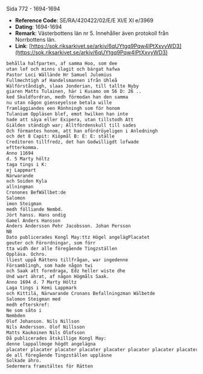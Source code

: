Sida 772 - 1694-1694

- **Reference Code**: SE/RA/420422/02/E/E XI/E XI e/3969
- **Dating**: 1694-1694
- **Remark**: Västerbottens län nr 5. Innehåller även protokoll från Norrbottens län.
- **Link**: [https://sok.riksarkivet.se/arkiv/6qUYtgq9Pqw4IPtXxvyWD3](https://sok.riksarkivet.se/arkiv/6qUYtgq9Pqw4IPtXxvyWD3)

```txt linenums="1"
behålla halfparten, af samma Hoo, som dee
utan lof och minns slagit och bärgat hafwa
Pastor Loci Wällände Hr Samuel Julemius
Fullmechtigh af Handelsmannen ifrån Uhleå
Wälförståndigh, slaas Jonderian, till tallte Nyby
giaren Matts Tulainen, här i Kusamo om 56 D: 26 ..
ked Skuldfordran, medh förmodan han den samma
nu utan någon gienseyelsse betala wille
framläggiandes een Rönhningh som för honom
Tulanium Oppläsen blef, emot hwilken han inte
hade att säya eller Exipera, utan tillstodh Att
Giälden ständigh war; Alltfördenskull till sades
Och förmantes honom, att han ofördröyeligen i Anledningh
och det 8 Capit: Kiöpmål B: E: E: ställe
Creditoren tillfredz, det han Godwilligdt lofwade
eftterkomma.
Anno 11694
d. 5 Marty höltz
taga tings i K:
ej Lappmart
Närwarande
och Soiden Kyla
allningman
Cronones BefWällbet:de
Salomon
imon Steigman
medh fölliande Nembd.
Jört hanss. Hans ondig
Gamel Anders Hansson
Anders Andersson Pehr Jacobsson. Johan Persson
NB
Dato publicerades Kongl May:ttz Högel angelägPlacatet
geuter och Förordningar, som förr
tta widh der alle föregående Tingzställen
Oppläsa. Ochro.
lliest uppå Rättens tillfrågan, war ingedenne
Församblingh, som hade någon twi
och Saak att foredraga, Edz heller wiste dhe
Und wart ährat, af någon Högmåls Saak.
Anno 1694 d. 7 Marty Höltz
Laga tings i Kemi Lappmark
och Kittilä, Närwarande Cronans Befallningzman Wälbetde
Salomon Steigman med
medh efterskref:
Ne som såto i
Nembden
Olof Johanson. Nils Nillson
Nils Andersson. Olof Nillsson
Matts Kaukoinen Nils Olofsson
Då publicerades åtskillige Kongl May:
denne lappallmoge högdt angelägna
placater placater placater placater placater placater placater placater placater placater och ordningar, som på
de all föregående Tingzställen uppläsne
Solkade ähro.
Sedermera framstältes för Rätten
```
